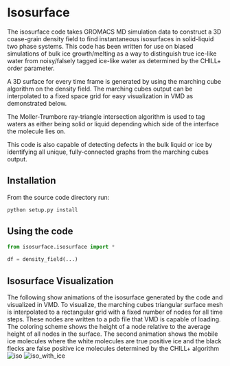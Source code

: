 # Isosurface
The isosurface code takes GROMACS MD simulation data to construct a 3D coase-grain density field to find instantaneous isosurfaces in solid-liquid two phase systems. This code has been written for use on biased simulations of bulk ice growth/melting as a way to distinguish true ice-like water from noisy/falsely tagged ice-like water as determined by the CHILL+ order parameter.

A 3D surface for every time frame is generated by using the marching cube algorithm on the density field. The marching cubes output can be interpolated to a fixed space grid for easy visualization in VMD as demonstrated below.

The Moller-Trumbore ray-triangle intersection algorithm is used to tag waters as either being solid or liquid depending which side of the interface the molecule lies on.

This code is also capable of detecting defects in the bulk liquid or ice by identifying all unique, fully-connected graphs from the marching cubes output.

## Installation
From the source code directory run:

```bash
python setup.py install
```

## Using the code
```python
from isosurface.isosurface import *

df = density_field(...)
```

## Isosurface Visualization
The following show animations of the isosurface generated by the code and visualized in VMD. To visualize, the marching cubes triangular surface mesh is interpolated to a rectangular grid with a fixed number of nodes for all time steps. These nodes are written to a pdb file that VMD is capable of loading. The coloring scheme shows the height of a node relative to the average height of all nodes in the surface. The second animation shows the mobile ice molecules where the white molecules are true positive ice and the black flecks are false positive ice molecules determined by the CHILL+ algorithm
![iso](https://user-images.githubusercontent.com/31362150/138543685-9e21060c-b370-4761-a8df-1e7d7c9f6446.gif)
![iso_with_ice](https://user-images.githubusercontent.com/31362150/138543916-fa6d572d-5126-4753-8220-094a34b4b0ca.gif)
